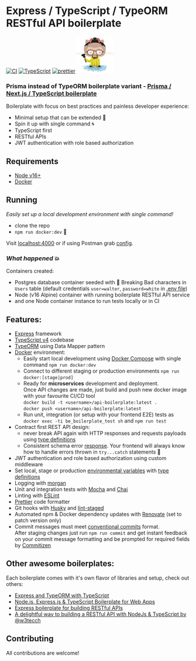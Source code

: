 #  Express / TypeScript / TypeORM RESTful API boilerplate

[![CI][build-badge]][build-url]
[![TypeScript][typescript-badge]][typescript-url]
[![prettier][prettier-badge]][prettier-url]
![Heisenberg](misc/heisenberg.png)


### Prisma instead of TypeORM boilerplate variant - [Prisma / Next.js / TypeScript boilerplate](https://github.com/mkosir/prisma-next-typescript-boilerplate)

Boilerplate with focus on best practices and painless developer experience:

- Minimal setup that can be extended 🔧
- Spin it up with single command 🌀
- TypeScript first
- RESTful APIs
- JWT authentication with role based authorization

## Requirements

- [Node v16+](https://nodejs.org/)
- [Docker](https://www.docker.com/)

## Running

_Easily set up a local development environment with single command!_

- clone the repo
- `npm run docker:dev` 🚀

Visit [localhost:4000](http://localhost:4000/) or if using Postman grab [config](/postman).

### _What happened_ 💥

Containers created:

- Postgres database container seeded with 💊 Breaking Bad characters in `Users` table (default credentials `user=walter`, `password=white` in [.env file](./.env))
- Node (v16 Alpine) container with running boilerplate RESTful API service
- and one Node container instance to run tests locally or in CI

## Features:

- [Express](https://github.com/expressjs/express) framework
- [TypeScript v4](https://github.com/microsoft/TypeScript) codebase
- [TypeORM](https://typeorm.io/) using Data Mapper pattern
- [Docker](https://www.docker.com/) environment:
  - Easily start local development using [Docker Compose](https://docs.docker.com/compose/) with single command `npm run docker:dev`
  - Connect to different staging or production environments `npm run docker:[stage|prod]`
  - Ready for **microservices** development and deployment.  
    Once API changes are made, just build and push new docker image with your favourite CI/CD tool  
    `docker build -t <username>/api-boilerplate:latest .`  
    `docker push <username>/api-boilerplate:latest`
  - Run unit, integration (or setup with your frontend E2E) tests as `docker exec -ti be_boilerplate_test sh` and `npm run test`
- Contract first REST API design:
  - never break API again with HTTP responses and requests payloads using [type definitions](./src/types/express/index.d.ts)
  - Consistent schema error [response](./src/utils/response/custom-error/types.ts). Your frontend will always know how to handle errors thrown in `try...catch` statements 💪
- JWT authentication and role based authorization using custom middleware
- Set local, stage or production [environmental variables](./config) with [type definitions](./src/types/ProcessEnv.d.ts)
- Logging with [morgan](https://github.com/expressjs/morgan)
- Unit and integration tests with [Mocha](https://mochajs.org/) and [Chai](https://www.chaijs.com/)
- Linting with [ESLint](https://eslint.org/)
- [Prettier](https://prettier.io/) code formatter
- Git hooks with [Husky](https://github.com/typicode/husky) and [lint-staged](https://github.com/okonet/lint-staged)
- Automated npm & Docker dependency updates with [Renovate](https://github.com/renovatebot/renovate) (set to patch version only)
- Commit messages must meet [conventional commits](https://www.conventionalcommits.org/en/v1.0.0/) format.  
  After staging changes just run `npm run commit` and get instant feedback on your commit message formatting and be prompted for required fields by [Commitizen](https://github.com/commitizen/cz-cli)

## Other awesome boilerplates:

Each boilerplate comes with it's own flavor of libraries and setup, check out others:

- [Express and TypeORM with TypeScript](https://github.com/typeorm/typescript-express-example)
- [Node.js, Express.js & TypeScript Boilerplate for Web Apps](https://github.com/jverhoelen/node-express-typescript-boilerplate)
- [Express boilerplate for building RESTful APIs](https://github.com/danielfsousa/express-rest-es2017-boilerplate)
- [A delightful way to building a RESTful API with NodeJs & TypeScript by @w3tecch](https://github.com/w3tecch/express-typescript-boilerplate)

[build-badge]: https://github.com/mkosir/express-typescript-typeorm-boilerplate/actions/workflows/main.yml/badge.svg
[build-url]: https://github.com/mkosir/express-typescript-typeorm-boilerplate/actions/workflows/main.yml
[typescript-badge]: https://badges.frapsoft.com/typescript/code/typescript.svg?v=101
[typescript-url]: https://github.com/microsoft/TypeScript
[prettier-badge]: https://img.shields.io/badge/code_style-prettier-ff69b4.svg
[prettier-url]: https://github.com/prettier/prettier

## Contributing

All contributions are welcome!
